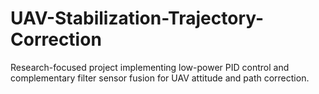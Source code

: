 # UAV-Stabilization-Trajectory-Correction
Research-focused project implementing low-power PID control and complementary filter sensor fusion for UAV attitude and path correction.
